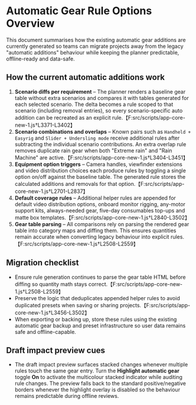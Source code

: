 # Automatic Gear Rule Options Overview

This document summarises how the existing automatic gear additions are currently generated so
teams can migrate projects away from the legacy "automatic additions" behaviour while keeping the
planner predictable, offline-ready and data-safe.

## How the current automatic additions work

1. **Scenario diffs per requirement** – The planner renders a baseline gear table without extra
   scenarios and compares it with tables generated for each selected scenario. The delta becomes
   a rule scoped to that scenario (including removal entries), so every scenario-specific auto
   addition can be recreated as an explicit rule.【F:src/scripts/app-core-new-1.js†L3371-L3402】
2. **Scenario combinations and overlaps** – Known pairs such as `Handheld + Easyrig` and
   `Slider + Undersling mode` receive additional rules after subtracting the individual scenario
   contributions. An extra overlap rule removes duplicate rain gear when both "Extreme rain" and
   "Rain Machine" are active.【F:src/scripts/app-core-new-1.js†L3404-L3451】
3. **Equipment option triggers** – Camera handles, viewfinder extensions and video distribution
   choices each produce rules by toggling a single option on/off against the baseline table. The
   generated rule stores the calculated additions and removals for that option.【F:src/scripts/app-core-new-1.js†L2701-L2837】
4. **Default coverage rules** – Additional helper rules are appended for default video
   distribution options, onboard monitor rigging, any-motor support kits, always-needed gear,
   five-day consumables top-ups and matte box templates.【F:src/scripts/app-core-new-1.js†L2840-L3502】
5. **Gear table parsing** – All comparisons rely on parsing the rendered gear table into category
   maps and diffing them. This ensures quantities remain accurate when converting legacy
   behaviour into explicit rules.【F:src/scripts/app-core-new-1.js†L2508-L2559】

## Migration checklist

* Ensure rule generation continues to parse the gear table HTML before diffing so quantity math
  stays correct.【F:src/scripts/app-core-new-1.js†L2508-L2559】
* Preserve the logic that deduplicates appended helper rules to avoid duplicated presets when
  saving or sharing projects.【F:src/scripts/app-core-new-1.js†L3456-L3502】
* When exporting or backing up, store these rules using the existing automatic gear backup and
  preset infrastructure so user data remains safe and offline-capable.

## Draft impact preview cues

* The draft impact preview surfaces stacked changes whenever multiple rules touch the same gear
  entry. Turn the **Highlight automatic gear** toggle **On** to activate the multicolour stacked
  indicator while auditing rule changes. The preview falls back to the standard positive/negative
  borders whenever the highlight overlay is disabled so the behaviour remains predictable during
  offline reviews.

